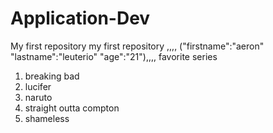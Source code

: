 # Application-Dev
My first repository
my first repository
,,,,
("firstname":"aeron"
"lastname":"leuterio"
"age":"21"),,,,
favorite series
1. breaking bad
2. lucifer
3. naruto
4. straight outta compton
5. shameless
